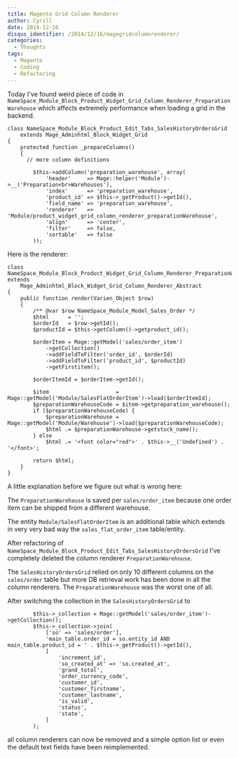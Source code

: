 ```yaml
---
title: Magento Grid Column Renderer
author: Cyrill
date: 2014-12-16
disqus_identifier: /2014/12/16/magegridcolumnrenderer/
categories:
  - Thoughts
tags:
  - Magento
  - Coding
  - Refactoring
---
```


Today I've found weird piece of code in `NameSpace_Module_Block_Product_Widget_Grid_Column_Renderer_PreparationWarehouse` which affects extremely performance when loading a grid in the backend.

<!--more-->

```
class NameSpace_Module_Block_Product_Edit_Tabs_SalesHistoryOrdersGrid 
    extends Mage_Adminhtml_Block_Widget_Grid
{
    protected function _prepareColumns()
    {
	  // more column definitions
	  
        $this->addColumn('preparation_warehouse', array(
            'header'     => Mage::helper('Module')->__('Preparation<br>Warehouses'),
            'index'      => 'preparation_warehouse',
            'product_id' => $this->_getProduct()->getId(),
            'field_name' => 'preparation_warehouse',
            'renderer'   => 'Module/product_widget_grid_column_renderer_preparationWarehouse',
            'align'      => 'center',
            'filter'     => false,
            'sortable'   => false
        ));

```

Here is the renderer:

```
class NameSpace_Module_Block_Product_Widget_Grid_Column_Renderer_PreparationWarehouse extends
    Mage_Adminhtml_Block_Widget_Grid_Column_Renderer_Abstract
{
    public function render(Varien_Object $row)
    {
        /** @var $row NameSpace_Module_Model_Sales_Order */
        $html      = '';
        $orderId   = $row->getId();
        $productId = $this->getColumn()->getproduct_id();

        $orderItem = Mage::getModel('sales/order_item')
            ->getCollection()
            ->addFieldToFilter('order_id', $orderId)
            ->addFieldToFilter('product_id', $productId)
            ->getFirstitem();

        $orderItemId = $orderItem->getId();

        $item                     = Mage::getModel('Module/SalesFlatOrderItem')->load($orderItemId);
        $preparationWarehouseCode = $item->getpreparation_warehouse();
        if ($preparationWarehouseCode) {
            $preparationWarehouse = Mage::getModel('Module/Warehouse')->load($preparationWarehouseCode);
            $html .= $preparationWarehouse->getstock_name();
        } else
            $html .= '<font color="red">' . $this->__('Undefined') . '</font>';

        return $html;
    }
}
```

A little explanation before we figure out what is wrong here:

The `PreparationWarehouse` is saved per `sales/order_item` because one order item can be shipped from a different warehouse.

The entity `Module/SalesFlatOrderItem` is an additional table which extends in very very bad way the `sales_flat_order_item` table/entity. 

After refactoring of `NameSpace_Module_Block_Product_Edit_Tabs_SalesHistoryOrdersGrid` I've completely deleted the column renderer `PreparationWarehouse`. 

The `SalesHistoryOrdersGrid` relied on only 10 different columns on the `sales/order` table but more DB retrieval work has been done in all the column renderers. The `PreparationWarehouse` was the worst one of all.

After switching the collection in the `SalesHistoryOrdersGrid` to 

```
        $this->_collection = Mage::getModel('sales/order_item')->getCollection();
        $this->_collection->join(
            ['so' => 'sales/order'],
            'main_table.order_id = so.entity_id AND main_table.product_id = ' . $this->_getProduct()->getId(),
            [
                'increment_id',
                'so_created_at' => 'so.created_at',
                'grand_total',
                'order_currency_code',
                'customer_id',
                'customer_firstname',
                'customer_lastname',
                'is_valid',
                'status',
                'state',
            ]
        );
```

all column renderers can now be removed and a simple option list or even the default text fields have been reimplemented.

